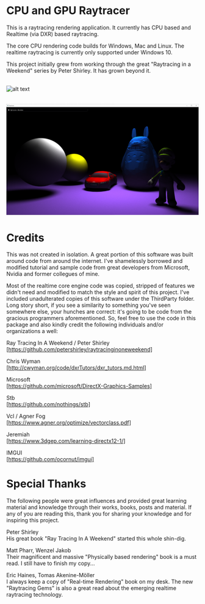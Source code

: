 # CPU and GPU Raytracer

This is a raytracing rendering application. It currently has CPU based and Realtime (via DXR) based raytracing.

The core CPU rendering code builds for Windows, Mac and Linux. The realtime raytracing is currently only supported under Windows 10.

This project initially grew from working through the great "Raytracing in a Weekend" series by Peter Shirley. It has grown beyond it.
<br>
<br>

![alt text](https://github.com/KhoiFish/raytracer/blob/master/SavedImages/final.png "CPU traced image")
<br>
<br>

![alt text](https://github.com/KhoiFish/raytracer/blob/master/SavedImages/realtime.png "GPU traced image")

# Credits

This was not created in isolation. A great portion of this software was built around code from around the internet. I've shamelessly borrowed and modified tutorial and sample code from great developers from Microsoft, Nvidia and former collegues of mine.

Most of the realtime core engine code was copied, stripped of features we didn't need and modified to match the style and spirit of this project. I've included unadulterated copies of this software under the ThirdParty folder. Long story short, if you see a similarity to something you've seen somewhere else, your hunches are correct: it's going to be code from the gracious programmers aforementioned. So, feel free to use the code in this package and also kindly credit the following individuals and/or organizations a well:

Ray Tracing In A Weekend / Peter Shirley
<br>
[https://github.com/petershirley/raytracinginoneweekend]

Chris Wyman
<br>
[http://cwyman.org/code/dxrTutors/dxr_tutors.md.html]

Microsoft
<br>
[https://github.com/microsoft/DirectX-Graphics-Samples]

Stb
<br>
[https://github.com/nothings/stb]

Vcl / Agner Fog
<br>
[https://www.agner.org/optimize/vectorclass.pdf]

Jeremiah
<br>
[https://www.3dgep.com/learning-directx12-1/]

IMGUI
<br>
[https://github.com/ocornut/imgui]

# Special Thanks

The following people were great influences and provided great learning material and knowledge through their works, books, posts and material. If any of you are reading this, thank you for sharing your knowledge and for inspiring this project.

Peter Shirley
<br>
His great book "Ray Tracing In A Weekend" started this whole shin-dig.
  
Matt Pharr, Wenzel Jakob
<br>
Their magnificent and massive "Physically based rendering" book is a must read. I still have to finish my copy...

Eric Haines, Tomas Akenine-Möller
<br>
I always keep a copy of "Real-time Rendering" book on my desk. The new "Raytracing Gems" is also a great read about the emerging realtime raytracing technology.
